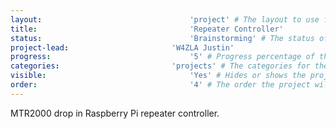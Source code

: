 ```yaml
---
layout:									'project' # The layout to use for the project page.
title:									'Repeater Controller'
status:									'Brainstorming' # The status of the project. Should be one of 'Brainstorming', 'Designing', 'Building', 'Testing', 'Implementing', 'On-Hold', or 'Cancelled'.
project-lead:						'W4ZLA Justin'
progress:								'5' # Progress percentage of the project.
categories:							'projects' # The categories for the project. Projects should always be 'projects'.
visible:								'Yes' # Hides or shows the project in feeds.
order:									'4' # The order the project will be shown in feeds.
---
```



MTR2000 drop in Raspberry Pi repeater controller.
